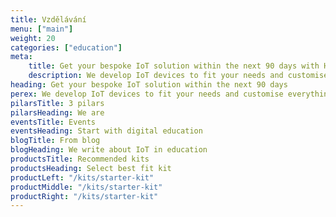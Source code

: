```yaml
---
title: Vzdělávání
menu: ["main"]
weight: 20
categories: ["education"]
meta:
    title: Get your bespoke IoT solution within the next 90 days with HARDWARIO
    description: We develop IoT devices to fit your needs and customise everything from the technical solution to the branded product casing. Get ready to connect your world.
heading: Get your bespoke IoT solution within the next 90 days
perex: We develop IoT devices to fit your needs and customise everything from the technical solution to the branded product casing. Get ready to connect your world.
pilarsTitle: 3 pilars
pilarsHeading: We are
eventsTitle: Events
eventsHeading: Start with digital education
blogTitle: From blog
blogHeading: We write about IoT in education
productsTitle: Recommended kits
productsHeading: Select best fit kit
productLeft: "/kits/starter-kit"
productMiddle: "/kits/starter-kit"
productRight: "/kits/starter-kit"
---
```

